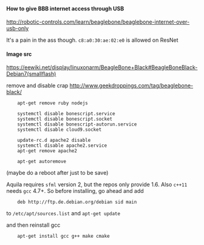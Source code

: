 #### How to give BBB internet access through USB

http://robotic-controls.com/learn/beaglebone/beaglebone-internet-over-usb-only

It's a pain in the ass though. `c8:a0:30:ae:02:e0` is allowed on ResNet

#### Image src

https://eewiki.net/display/linuxonarm/BeagleBone+Black#BeagleBoneBlack-Debian7(smallflash)


remove and disable crap http://www.geekdroppings.com/tag/beaglebone-black/

        apt-get remove ruby nodejs

        systemctl disable bonescript.service
        systemctl disable bonescript.socket
        systemctl disable bonescript-autorun.service
        systemctl disable cloud9.socket

        update-rc.d apache2 disable
        systemctl disable apache2.service
        apt-get remove apache2

        apt-get autoremove

(maybe do a reboot after just to be save)

Aquila requires `sfml` version 2, but the repos only provide 1.6. Also `c++11` needs `gcc` 4.7+. So before installing, go ahead and add

        deb http://ftp.de.debian.org/debian sid main
        
to `/etc/apt/sources.list` and `apt-get update`

and then reinstall gcc

        apt-get install gcc g++ make cmake
